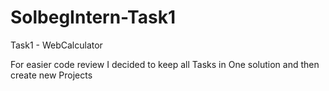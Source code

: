 # SolbegIntern-Task1

Task1 - WebCalculator

For easier code review I decided to keep all Tasks in One solution and then create new Projects
